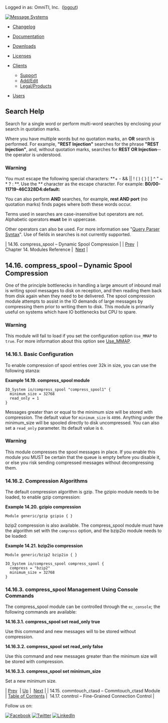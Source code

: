 Logged in as: OmniTI, Inc.  ([logout](https://support.messagesystems.com/logout.php))

[![Message Systems](https://support.messagesystems.com/images/ms-white205.png)](https://support.messagesystems.com/start.php) 

*   [Changelog](https://support.messagesystems.com/start.php?show=changelog)
*   [Documentation](https://support.messagesystems.com/docs/)
*   [Downloads](https://support.messagesystems.com/start.php)

*   [Licenses](https://support.messagesystems.com/license_summary.php)
*   <a href="">Clients</a>
    *   [Support](https://support.messagesystems.com/cs.php)
    *   [Add/Edit](https://support.messagesystems.com/edit_client.php)
    *   [Legal/Products](https://support.messagesystems.com/edit_products.php)
*   [Users](https://support.messagesystems.com/edit_customer.php)

## Search Help

Search for a single word or perform multi-word searches by enclosing your search in quotation marks.

Where you have multiple words but no quotation marks, an **OR** search is performed. For example, **"REST Injection"** searches for the phrase **"REST Injection"**, and, without quotation marks, searches for **REST OR Injection**--the operator is understood.

### Warning

You must escape the following special characters: **+ - && || ! ( ) { } [ ] ^ " ~ * ? : \**. Use the **\** character as the escape character. For example: **B0/00-11719-46C328D4\:default\:**

You can also perform **AND** searches, for example, **rest AND port** (no quotation marks) finds pages where both these words occur.

Terms used in searches are case-insensitive but operators are not. Alphabetic operators **must** be in uppercase.

Other operators can also be used. For more information see "[Query Parser Syntax](https://lucene.apache.org/core/old_versioned_docs/versions/3_0_0/queryparsersyntax.html)". Use of fields in searches is not currently supported.

| 14.16. compress_spool – Dynamic Spool Compression |
| [Prev](modules.commtouch.php)  | Chapter 14. Modules Reference |  [Next](modules.conntrol.php) |

## 14.16. compress_spool – Dynamic Spool Compression

<a class="indexterm" name="idp11064624"></a>

One of the principle bottlenecks in handling a large amount of inbound mail is writing spool messages to disk on reception, and then reading them back from disk again when they need to be delivered. The spool compression module attempts to assist in the IO demands of large messages by compressing them prior to writing them to disk. This module is primarily useful on systems which have IO bottlenecks but CPU to spare.

### Warning

This module will fail to load if you set the configuration option `Use_MMAP` to `true`. For more information about this option see [Use_MMAP](conf.ref.use_mmap.php "Use_MMAP").

### 14.16.1. Basic Configuration

To enable compression of spool entries over 32k in size, you can use the following stanza:

<a name="example.compress_spool"></a>

**Example 14.19. compress_spool module**

```
IO_System io/compress_spool "compress_spool1" {
  minimum_size = 32768
  read_only = 1
}
```

Messages greater than or equal to the minimum size will be stored with compression. The default value for `minimum_size` is `4096`. Anything under the minimum_size will be spooled directly to disk uncompressed. You can also set a `read_only` parameter. Its default value is `0`.

### Warning

This module compresses the spool messages in place. If you enable this module you MUST be certain that the queue is empty before you disable it, or else you risk sending compressed messages without decompressing them.

### 14.16.2. Compression Algorithms

The default compression algorithm is gzip. The gzipio module needs to be loaded, to enable gzip compression:

<a name="example.gzipio"></a>

**Example 14.20. gzipio compression**

`Module generic/gzip gzipio { }`

bzip2 compression is also available. The compress_spool module must have the algorithm set with the `compress` option, and the bzip2io module needs to be loaded:

<a name="example.bzipio"></a>

**Example 14.21. bzip2io compression**

```
Module generic/bzip2 bzip2io { }

IO_System io/compress_spool compress_spool {
  compress = "bzip2"
  minimum_size = 32768
}
```

### 14.16.3. compress_spool Management Using Console Commands

The compress_spool module can be controlled through the `ec_console`; the following commands are available:

**14.16.3.1. compress_spool set read_only true**

Use this command and new messages will to be stored without compression.

**14.16.3.2. compress_spool set read_only false**

Use this command and new messages greater than the minimum size will be stored with compression.

**14.16.3.3. compress_spool set minimum_size**

Set a new minimum size.

| [Prev](modules.commtouch.php)  | [Up](modules.php) |  [Next](modules.conntrol.php) |
| 14.15. commtouch_ctasd – Commtouch_ctasd Module  | [Table of Contents](index.php) |  14.17. conntrol – Fine-Grained Connection Control |

Follow us on:

[![Facebook](https://support.messagesystems.com/images/icon-facebook.png)](http://www.facebook.com/messagesystems) [![Twitter](https://support.messagesystems.com/images/icon-twitter.png)](http://twitter.com/#!/MessageSystems) [![LinkedIn](https://support.messagesystems.com/images/icon-linkedin.png)](http://www.linkedin.com/company/message-systems)